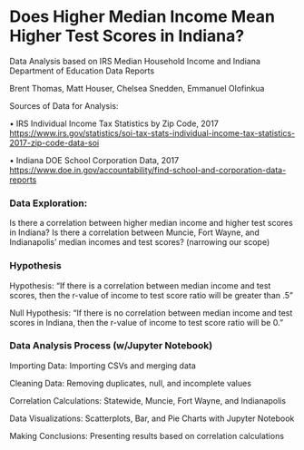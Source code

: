 # Does Higher Median Income Mean Higher Test Scores in Indiana?

Data Analysis based on IRS Median Household Income and Indiana Department of Education Data Reports

Brent Thomas, Matt Houser, Chelsea Snedden, Emmanuel Olofinkua

Sources of Data for Analysis:

• IRS Individual Income Tax Statistics by Zip Code, 2017 https://www.irs.gov/statistics/soi-tax-stats-individual-income-tax-statistics-2017-zip-code-data-soi

• Indiana DOE School Corporation Data, 2017 https://www.doe.in.gov/accountability/find-school-and-corporation-data-reports

### Data Exploration: 

Is there a correlation between higher median income and higher test scores in Indiana?
Is there a correlation between Muncie, Fort Wayne, and Indianapolis’ median incomes and test scores? (narrowing our scope)

### Hypothesis

Hypothesis: “If there is a correlation between median income and test scores, then the r-value of income to test score ratio will be greater than .5”

Null Hypothesis: “If there is no correlation between median income and test scores in Indiana, then the r-value of income to test score ratio will be 0.”

### Data Analysis Process (w/Jupyter Notebook) 



Importing Data: Importing CSVs and merging data


Cleaning Data: Removing duplicates, null, and incomplete values


Correlation Calculations: Statewide, Muncie, Fort Wayne, and Indianapolis


Data Visualizations: Scatterplots, Bar, and Pie Charts with Jupyter Notebook


Making Conclusions: Presenting results based on correlation calculations


